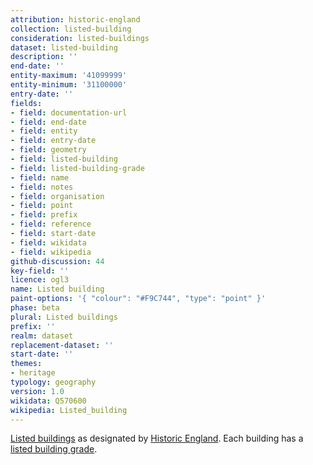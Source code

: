 ```yaml
---
attribution: historic-england
collection: listed-building
consideration: listed-buildings
dataset: listed-building
description: ''
end-date: ''
entity-maximum: '41099999'
entity-minimum: '31100000'
entry-date: ''
fields:
- field: documentation-url
- field: end-date
- field: entity
- field: entry-date
- field: geometry
- field: listed-building
- field: listed-building-grade
- field: name
- field: notes
- field: organisation
- field: point
- field: prefix
- field: reference
- field: start-date
- field: wikidata
- field: wikipedia
github-discussion: 44
key-field: ''
licence: ogl3
name: Listed building
paint-options: '{ "colour": "#F9C744", "type": "point" }'
phase: beta
plural: Listed buildings
prefix: ''
realm: dataset
replacement-dataset: ''
start-date: ''
themes:
- heritage
typology: geography
version: 1.0
wikidata: Q570600
wikipedia: Listed_building
---
```


[Listed buildings](https://historicengland.org.uk/listing/what-is-designation/listed-buildings) as designated by [Historic England](https://historicengland.org.uk/).
Each building has a [listed building grade](/dataset/listed-building-grade).

